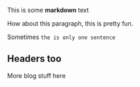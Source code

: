 This is some **markdown** text

How about this paragraph, this is pretty fun.

Sometimes `the is only one sentence`

## Headers too

More blog stuff here